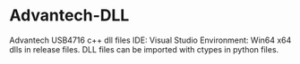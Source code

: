 # Advantech-DLL
Advantech USB4716 c++ dll files
IDE: Visual Studio
Environment: Win64
x64 dlls in release files. DLL files can be imported with ctypes in python files.

